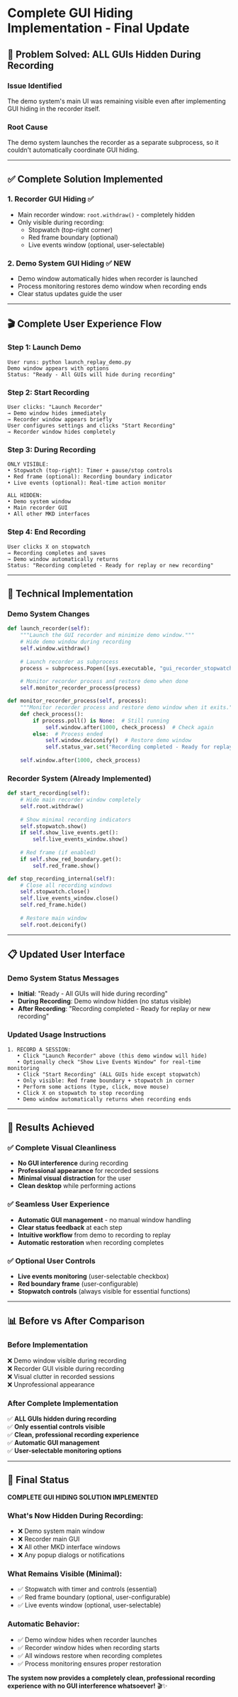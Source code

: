 # Complete GUI Hiding Implementation - Final Update

## 🎯 Problem Solved: ALL GUIs Hidden During Recording

### Issue Identified
The demo system's main UI was remaining visible even after implementing GUI hiding in the recorder itself.

### Root Cause
The demo system launches the recorder as a separate subprocess, so it couldn't automatically coordinate GUI hiding.

---

## ✅ Complete Solution Implemented

### 1. **Recorder GUI Hiding** ✅
- Main recorder window: `root.withdraw()` - completely hidden
- Only visible during recording:
  - Stopwatch (top-right corner)
  - Red frame boundary (optional)
  - Live events window (optional, user-selectable)

### 2. **Demo System GUI Hiding** ✅ NEW
- Demo window automatically hides when recorder is launched
- Process monitoring restores demo window when recording ends
- Clear status updates guide the user

---

## 🎬 Complete User Experience Flow

### Step 1: Launch Demo
```
User runs: python launch_replay_demo.py
Demo window appears with options
Status: "Ready - All GUIs will hide during recording"
```

### Step 2: Start Recording
```
User clicks: "Launch Recorder"
→ Demo window hides immediately
→ Recorder window appears briefly
User configures settings and clicks "Start Recording"
→ Recorder window hides completely
```

### Step 3: During Recording
```
ONLY VISIBLE:
• Stopwatch (top-right): Timer + pause/stop controls
• Red frame (optional): Recording boundary indicator  
• Live events (optional): Real-time action monitor

ALL HIDDEN:
• Demo system window
• Main recorder GUI
• All other MKD interfaces
```

### Step 4: End Recording
```
User clicks X on stopwatch
→ Recording completes and saves
→ Demo window automatically returns
Status: "Recording completed - Ready for replay or new recording"
```

---

## 🔧 Technical Implementation

### Demo System Changes
```python
def launch_recorder(self):
    """Launch the GUI recorder and minimize demo window."""
    # Hide demo window during recording
    self.window.withdraw()
    
    # Launch recorder as subprocess
    process = subprocess.Popen([sys.executable, "gui_recorder_stopwatch.py"])
    
    # Monitor recorder process and restore demo when done
    self.monitor_recorder_process(process)

def monitor_recorder_process(self, process):
    """Monitor recorder process and restore demo window when it exits."""
    def check_process():
        if process.poll() is None:  # Still running
            self.window.after(1000, check_process)  # Check again
        else:  # Process ended
            self.window.deiconify()  # Restore demo window
            self.status_var.set("Recording completed - Ready for replay")
    
    self.window.after(1000, check_process)
```

### Recorder System (Already Implemented)
```python
def start_recording(self):
    # Hide main recorder window completely
    self.root.withdraw()
    
    # Show minimal recording indicators
    self.stopwatch.show()
    if self.show_live_events.get():
        self.live_events_window.show()
    
    # Red frame (if enabled)
    if self.show_red_boundary.get():
        self.red_frame.show()

def stop_recording_internal(self):
    # Close all recording windows
    self.stopwatch.close()
    self.live_events_window.close()
    self.red_frame.hide()
    
    # Restore main window
    self.root.deiconify()
```

---

## 📋 Updated User Interface

### Demo System Status Messages
- **Initial**: "Ready - All GUIs will hide during recording"
- **During Recording**: Demo window hidden (no status visible)
- **After Recording**: "Recording completed - Ready for replay or new recording"

### Updated Usage Instructions
```
1. RECORD A SESSION:
   • Click "Launch Recorder" above (this demo window will hide)
   • Optionally check "Show Live Events Window" for real-time monitoring
   • Click "Start Recording" (ALL GUIs hide except stopwatch)
   • Only visible: Red frame boundary + stopwatch in corner
   • Perform some actions (type, click, move mouse)
   • Click X on stopwatch to stop recording
   • Demo window automatically returns when recording ends
```

---

## 🎯 Results Achieved

### ✅ Complete Visual Cleanliness
- **No GUI interference** during recording
- **Professional appearance** for recorded sessions
- **Minimal visual distraction** for the user
- **Clean desktop** while performing actions

### ✅ Seamless User Experience
- **Automatic GUI management** - no manual window handling
- **Clear status feedback** at each step
- **Intuitive workflow** from demo to recording to replay
- **Automatic restoration** when recording completes

### ✅ Optional User Controls
- **Live events monitoring** (user-selectable checkbox)
- **Red boundary frame** (user-configurable)
- **Stopwatch controls** (always visible for essential functions)

---

## 📊 Before vs After Comparison

### Before Implementation
❌ Demo window visible during recording  
❌ Recorder GUI visible during recording  
❌ Visual clutter in recorded sessions  
❌ Unprofessional appearance  

### After Complete Implementation
✅ **ALL GUIs hidden during recording**  
✅ **Only essential controls visible**  
✅ **Clean, professional recording experience**  
✅ **Automatic GUI management**  
✅ **User-selectable monitoring options**  

---

## 🎉 Final Status

**COMPLETE GUI HIDING SOLUTION IMPLEMENTED**

### What's Now Hidden During Recording:
- ❌ Demo system main window
- ❌ Recorder main GUI
- ❌ All other MKD interface windows
- ❌ Any popup dialogs or notifications

### What Remains Visible (Minimal):
- ✅ Stopwatch with timer and controls (essential)
- ✅ Red frame boundary (optional, user-configurable) 
- ✅ Live events window (optional, user-selectable)

### Automatic Behavior:
- ✅ Demo window hides when recorder launches
- ✅ Recorder window hides when recording starts  
- ✅ All windows restore when recording completes
- ✅ Process monitoring ensures proper restoration

**The system now provides a completely clean, professional recording experience with no GUI interference whatsoever!** 🎬✨